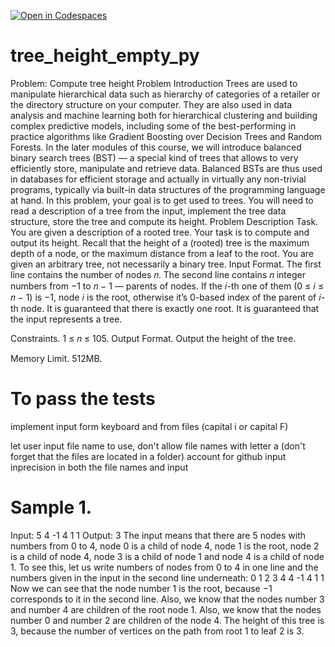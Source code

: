 [![Open in Codespaces](https://classroom.github.com/assets/launch-codespace-f4981d0f882b2a3f0472912d15f9806d57e124e0fc890972558857b51b24a6f9.svg)](https://classroom.github.com/open-in-codespaces?assignment_repo_id=10331293)
# tree_height_empty_py

Problem: Compute tree height
Problem Introduction
Trees are used to manipulate hierarchical data such as hierarchy of categories of a retailer or the directory
structure on your computer. They are also used in data analysis and machine learning both for hierarchical
clustering and building complex predictive models, including some of the best-performing in practice
algorithms like Gradient Boosting over Decision Trees and Random Forests. In the later modules of this
course, we will introduce balanced binary search trees (BST) — a special kind of trees that allows to very
efficiently store, manipulate and retrieve data. Balanced BSTs are thus used in databases for efficient storage
and actually in virtually any non-trivial programs, typically via built-in data structures of the programming
language at hand.
In this problem, your goal is to get used to trees. You will need to read a description of a tree from the
input, implement the tree data structure, store the tree and compute its height.
Problem Description
Task. You are given a description of a rooted tree. Your task is to compute and output its height. Recall
that the height of a (rooted) tree is the maximum depth of a node, or the maximum distance from a
leaf to the root. You are given an arbitrary tree, not necessarily a binary tree.
Input Format. The first line contains the number of nodes 𝑛. The second line contains 𝑛 integer numbers
from −1 to 𝑛 − 1 — parents of nodes. If the 𝑖-th one of them (0 ≤ 𝑖 ≤ 𝑛 − 1) is −1, node 𝑖 is the root,
otherwise it’s 0-based index of the parent of 𝑖-th node. It is guaranteed that there is exactly one root.
It is guaranteed that the input represents a tree.

Constraints. 1 ≤ 𝑛 ≤ 105.
Output Format. Output the height of the tree.

Memory Limit. 512MB.


# To pass the tests

implement input form keyboard and from files (capital i or capital F)

let user input file name to use, don't allow file names with letter a (don't forget that the files are located in a folder)
account for github input inprecision in both the file names and input




# Sample 1.
Input:
5
4 -1 4 1 1
Output:
3
The input means that there are 5 nodes with numbers from 0 to 4, node 0 is a child of node 4, node 1
is the root, node 2 is a child of node 4, node 3 is a child of node 1 and node 4 is a child of node 1. To
see this, let us write numbers of nodes from 0 to 4 in one line and the numbers given in the input in
the second line underneath:
0 1 2 3 4
4 -1 4 1 1
Now we can see that the node number 1 is the root, because −1 corresponds to it in the second line.
Also, we know that the nodes number 3 and number 4 are children of the root node 1. Also, we know
that the nodes number 0 and number 2 are children of the node 4.
The height of this tree is 3, because the number of vertices on the path from root 1 to leaf 2 is 3.
